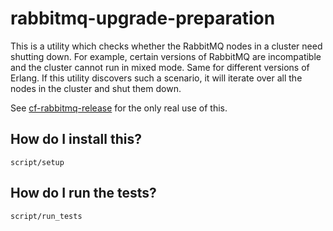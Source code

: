 # rabbitmq-upgrade-preparation

This is a utility which checks whether the RabbitMQ nodes in a cluster need
shutting down. For example, certain versions of RabbitMQ are incompatible and
the cluster cannot run in mixed mode. Same for different versions of Erlang. If
this utility discovers such a scenario, it will iterate over all the nodes in
the cluster and shut them down.

See [cf-rabbitmq-release](https://github.com/pivotal-cf/cf-rabbitmq-release)
for the only real use of this.

## How do I install this?

`script/setup`

## How do I run the tests?

`script/run_tests`

